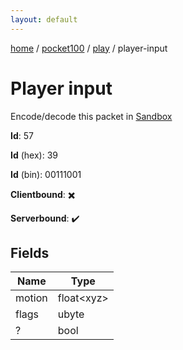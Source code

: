 ```yaml
---
layout: default
---
```


[home](/)  /  [pocket100](/protocol/pocket100)  /  [play](/protocol/pocket100/play)  /  player-input

# Player input

Encode/decode this packet in [Sandbox](../../../sandbox/pocket100#play.player_input)

**Id**: 57

**Id** (hex): 39

**Id** (bin): 00111001

**Clientbound**: ✖️

**Serverbound**: ✔️

## Fields

Name | Type
---|---
motion | float&lt;xyz&gt;
flags | ubyte
? | bool
